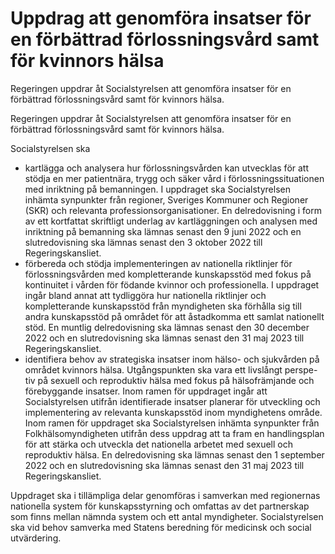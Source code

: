 # Uppdrag att genomföra insatser för en förbättrad förlossningsvård samt för kvinnors hälsa

Regeringen uppdrar åt Socialstyrelsen att genomföra insatser för en förbättrad förlossningsvård samt för kvinnors hälsa.

Regeringen uppdrar åt Socialstyrelsen att genomföra insatser för en förbättrad förlossningsvård samt för kvinnors hälsa.

Socialstyrelsen ska

* kartlägga och analysera hur förlossningsvården kan utvecklas för att stödja en mer patientnära, trygg och säker vård i förlossningssituationen med inriktning på bemanningen. I uppdraget ska Socialstyrelsen inhämta synpunkter från regioner, Sveriges Kommuner och Regioner (SKR) och relevanta professionsorganisationer. En delredovisning i form av ett kortfattat skriftligt underlag av kartläggningen och analysen med inriktning på bemanning ska lämnas senast den 9 juni 2022 och en slutredovisning ska lämnas senast den 3 oktober 2022 till Regeringskansliet.
* förbereda och stödja implementeringen av nationella riktlinjer för förlossningsvården med kompletterande kunskapsstöd med fokus på kontinuitet i vården för födande kvinnor och professionella. I uppdraget ingår bland annat att tydliggöra hur nationella riktlinjer och kompletterande kunskapsstöd från myndigheten ska förhålla sig till andra kunskapsstöd på området för att åstadkomma ett samlat nationellt stöd. En muntlig delredovisning ska lämnas senast den 30 december 2022 och en slutredovisning ska lämnas senast den 31 maj 2023 till Regeringskansliet.
* identifiera behov av strategiska insatser inom hälso- och sjukvården på området kvinnors hälsa. Utgångspunkten ska vara ett livslångt perspe-tiv på sexuell och reproduktiv hälsa med fokus på hälsofrämjande och förebyggande insatser. Inom ramen för uppdraget ingår att Socialstyrelsen utifrån identifierade insatser planerar för utveckling och implementering av relevanta kunskapsstöd inom myndighetens område. Inom ramen för uppdraget ska Socialstyrelsen inhämta synpunkter från Folkhälsomyndigheten utifrån dess uppdrag att ta fram en handlingsplan för att stärka och utveckla det nationella arbetet med sexuell och reproduktiv hälsa. En delredovisning ska lämnas senast den 1 september 2022 och en slutredovisning ska lämnas senast den 31 maj 2023 till Regeringskansliet.

Uppdraget ska i tillämpliga delar genomföras i samverkan med regionernas nationella system för kunskapsstyrning och omfattas av det partnerskap som finns mellan nämnda system och ett antal myndigheter. Socialstyrelsen ska vid behov samverka med Statens beredning för medicinsk och social utvärdering.

